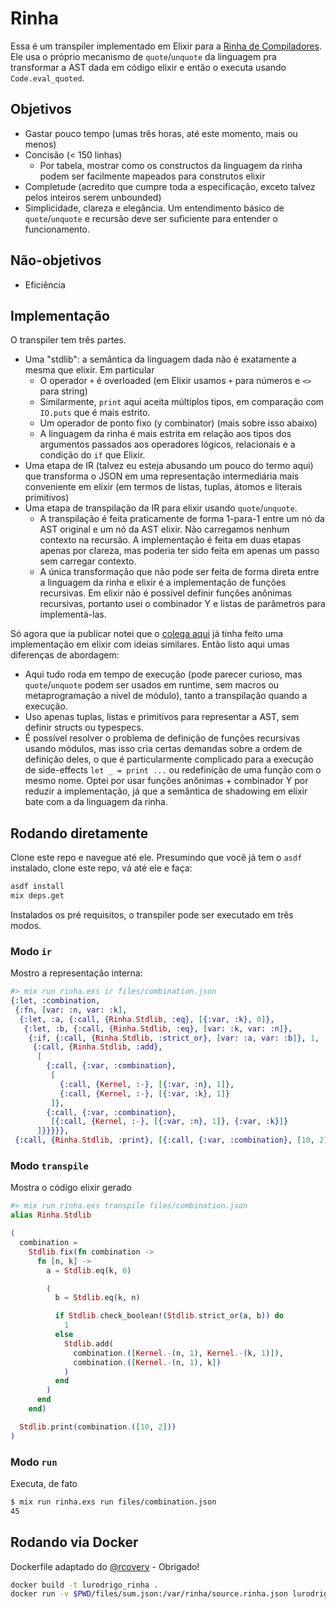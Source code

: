 # Rinha

Essa é um transpiler implementado em Elixir para a [Rinha de Compiladores](https://github.com/aripiprazole/rinha-de-compiler). Ele usa o próprio mecanismo de `quote`/`unquote` da linguagem
pra transformar a AST dada em código elixir e então o executa usando `Code.eval_quoted`.

## Objetivos

- Gastar pouco tempo (umas três horas, até este momento, mais ou menos)
- Concisão (< 150 linhas)
  - Por tabela, mostrar como os constructos da linguagem da rinha podem ser facilmente mapeados para construtos
    elixir
- Completude (acredito que cumpre toda a especificação, exceto talvez pelos inteiros serem unbounded)
- Simplicidade, clareza e elegância. Um entendimento básico de `quote`/`unquote` e recursão deve ser suficiente
  para entender o funcionamento.

## Não-objetivos

- Eficiência

## Implementação

O transpiler tem três partes.

- Uma "stdlib": a semântica da linguagem dada não é exatamente a mesma que elixir. Em particular
  - O operador `+` é overloaded (em Elixir usamos `+` para números e `<>` para string)
  - Similarmente, `print` aqui aceita múltiplos tipos, em comparação com `IO.puts` que é mais estrito.
  - Um operador de ponto fixo (y combinator) (mais sobre isso abaixo)
  - A linguagem da rinha é mais estrita em relação aos tipos dos argumentos passados aos operadores lógicos, relacionais e a condição do `if` que Elixir.
- Uma etapa de IR (talvez eu esteja abusando um pouco do termo aqui) que transforma o JSON em uma
  representação intermediária mais conveniente em elixir (em termos de listas, tuplas, átomos e literais primitivos)
- Uma etapa de transpilação da IR para elixir usando `quote`/`unquote`.
  - A transpilação é feita praticamente de forma 1-para-1 entre um nó da AST original e um nó da AST elixir. Não carregamos nenhum contexto na recursão. A implementação é feita em duas etapas apenas por clareza, mas poderia ter sido feita em apenas um passo sem carregar contexto.
  - A única transformação que não pode ser feita de forma direta entre a linguagem da rinha e elixir é a implementação de funções recursivas. Em elixir não é possível definir funções anônimas recursivas, portanto usei o combinador Y e listas de parâmetros para implementá-las.

Só agora que ia publicar notei que o [colega aqui](https://github.com/rwillians/rinha-de-compilers--elixir-transcompiler/tree/main) já tinha feito uma implementação em elixir
com ideias similares. Então listo aqui umas diferenças de abordagem:

- Aqui tudo roda em tempo de execução (pode parecer curioso, mas `quote`/`unquote` podem ser usados em runtime, sem macros ou metaprogramação a nível de módulo), tanto a transpilação quando a execução.
- Uso apenas tuplas, listas e primitivos para representar a AST, sem definir structs ou typespecs.
- É possível resolver o problema de definição de funções recursivas usando módulos, mas isso cria certas demandas sobre a ordem de definição deles,
  o que é particularmente complicado para a execução de side-effects `let _ = print ...` ou redefinição de uma
  função com o mesmo nome. Optei por usar funções anônimas + combinador Y por reduzir a implementação, já que a semântica de shadowing em elixir bate com a da linguagem da rinha.

## Rodando diretamente

Clone este repo e navegue até ele. Presumindo que você já tem o `asdf` instalado, clone este repo, vá até ele
e faça:

```bash
asdf install
mix deps.get
```

Instalados os pré requisitos, o transpiler pode ser executado em três modos.

### Modo `ir`

Mostro a representação interna:

```elixir
#> mix run rinha.exs ir files/combination.json
{:let, :combination,
 {:fn, [var: :n, var: :k],
  {:let, :a, {:call, {Rinha.Stdlib, :eq}, [{:var, :k}, 0]},
   {:let, :b, {:call, {Rinha.Stdlib, :eq}, [var: :k, var: :n]},
    {:if, {:call, {Rinha.Stdlib, :strict_or}, [var: :a, var: :b]}, 1,
     {:call, {Rinha.Stdlib, :add},
      [
        {:call, {:var, :combination},
         [
           {:call, {Kernel, :-}, [{:var, :n}, 1]},
           {:call, {Kernel, :-}, [{:var, :k}, 1]}
         ]},
        {:call, {:var, :combination},
         [{:call, {Kernel, :-}, [{:var, :n}, 1]}, {:var, :k}]}
      ]}}}}},
 {:call, {Rinha.Stdlib, :print}, [{:call, {:var, :combination}, [10, 2]}]}}

```

### Modo `transpile`

Mostra o código elixir gerado

```elixir
#> mix run rinha.exs transpile files/combination.json
alias Rinha.Stdlib

(
  combination =
    Stdlib.fix(fn combination ->
      fn [n, k] ->
        a = Stdlib.eq(k, 0)

        (
          b = Stdlib.eq(k, n)

          if Stdlib.check_boolean!(Stdlib.strict_or(a, b)) do
            1
          else
            Stdlib.add(
              combination.([Kernel.-(n, 1), Kernel.-(k, 1)]),
              combination.([Kernel.-(n, 1), k])
            )
          end
        )
      end
    end)

  Stdlib.print(combination.([10, 2]))
)

```

### Modo `run`

Executa, de fato

```bash
$ mix run rinha.exs run files/combination.json
45
```

## Rodando via Docker

Dockerfile adaptado do [@rcovery](https://github.com/rcovery/rinha-de-compiler) - Obrigado!

```bash
docker build -t lurodrigo_rinha .
docker run -v $PWD/files/sum.json:/var/rinha/source.rinha.json lurodrigo_rinha
```
